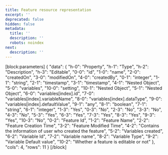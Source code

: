 ```yaml
---
title: Feature resource representation
excerpt: ''
deprecated: false
hidden: false
metadata:
  title: ''
  description: ''
  robots: noindex
next:
  description: ''
---
```

[block:parameters]
{
  "data": {
    "h-0": "Property",
    "h-1": "Type",
    "h-2": "Description",
    "h-3": "Editable",
    "0-0": "id",
    "1-0": "name",
    "2-0": "createdOn",
    "3-0": "modifiedOn",
    "4-0": "createdBy",
    "0-1": "integer",
    "1-1": "string",
    "2-1": "timestamp",
    "3-1": "timestamp",
    "4-1": "Nested Object",
    "5-0": "variables",
    "10-0": "setting",
    "10-1": "Nested Object",
    "5-1": "Nested Object",
    "6-0": "variables[index].id",
    "7-0": "variables[index].variableName",
    "8-0": "variables[index].dataType",
    "9-0": "variables[index].defaultValue",
    "9-1": "any",
    "8-1": "boolean",
    "7-1": "string",
    "6-1": "integer",
    "1-3": "Yes",
    "0-3": "No",
    "2-3": "No",
    "3-3": "No",
    "4-3": "No",
    "5-3": "Yes",
    "6-3": "Yes",
    "7-3": "Yes",
    "8-3": "Yes",
    "9-3": "Yes",
    "10-3": "No",
    "0-2": "Feature Id",
    "1-2": "Feature Name",
    "2-2": "Feature Creation Time",
    "3-2": "Feature Modified Time",
    "4-2": "Contains the information of user who created the feature",
    "5-2": "Variables created",
    "6-2": "Variable Id",
    "7-2": "Variable name",
    "8-2": "Variable Type",
    "9-2": "Variable Default value",
    "10-2": "Whether a feature is editable or not"
  },
  "cols": 4,
  "rows": 11
}
[/block]